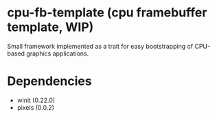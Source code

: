 # cpu-fb-template (cpu framebuffer template, WIP)
Small framework implemented as a trait for easy bootstrapping of CPU-based graphics applications.

# Dependencies
- winit (0.22.0)
- pixels (0.0.2)
